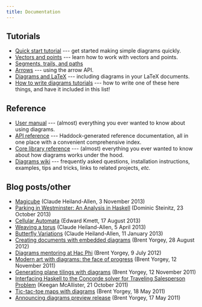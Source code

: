 ```yaml
---
title: Documentation
---
```


Tutorials
---------

* [Quick start tutorial](/doc/quickstart.html) --- get
  started making simple diagrams quickly.
* [Vectors and points](/doc/vector.html) --- learn how to work with
  vectors and points.
* [Segments, trails, and paths](/doc/paths.html)
* [Arrows](/doc/arrow.html) --- using the arrow API.
* [Diagrams and LaTeX](/doc/latex.html) --- including diagrams in your LaTeX documents.
* [How to write diagrams tutorials](/doc/tutorials.html) --- how to
  write one of these here things, and have it included in this list!

Reference
---------

* [User manual](/doc/manual.html) --- (almost) everything
  you ever wanted to know about using diagrams.
* [API reference](/haddock/index.html) --- Haddock-generated reference
  documentation, all in one place with a convenient comprehensive index.
* [Core library reference](/doc/core.html) --- (almost) everything you
  ever wanted to know about how diagrams works under the hood.
* [Diagrams wiki](http://www.haskell.org/haskellwiki/Diagrams) ---
  frequently asked questions, installation instructions, examples,
  tips and tricks, links to related projects, *etc.*

Blog posts/other
----------------

* [Magicube](http://mathr.co.uk/blog/2013-11-03_magicube.html) (Claude
  Heiland-Allen, 3 November 2013)
* [Parking in Westminster: An Analysis in Haskell](http://idontgetoutmuch.wordpress.com/2013/10/23/parking-in-westminter-an-analysis-in-haskell/)
  (Dominic Steinitz, 23 October 2013)
* [Cellular Automata](https://www.fpcomplete.com/user/edwardk/cellular-automata)
  (Edward Kmett, 17 August 2013)
* [Weaving a torus](http://mathr.co.uk/blog/2013-04-05_weaving_a_torus.html)
  (Claude Heiland-Allen, 5 April 2013)
* [Butterfly Variations](http://mathr.co.uk/blog/2013-01-11_butterfly_variations.html)
  (Claude Heiland-Allen, 11 January 2013)
* [Creating documents with embedded diagrams](http://byorgey.wordpress.com/2012/08/28/creating-documents-with-embedded-diagrams/)
  (Brent Yorgey, 28 August 2012)
* [Diagrams mentoring at Hac Phi](http://byorgey.wordpress.com/2012/07/09/diagrams-mentoring-at-hac-phi/)
  (Brent Yorgey, 9 July 2012)
* [Modern art with diagrams: the face of progress](http://byorgey.wordpress.com/2011/11/12/modern-art-with-diagrams-the-face-of-progress/)
  (Brent Yorgey, 12 November 2011)
* [Generating plane tilings with diagrams](http://byorgey.wordpress.com/2011/11/12/generating-plane-tilings-with-diagrams/)
  (Brent Yorgey, 12 November 2011)
* [Interfacing Haskell to the Concorde solver for Traveling Salesperson Problem](http://mainisusuallyafunction.blogspot.com/2011/10/interfacing-haskell-to-concorde-solver.html) (Keegan McAllister, 21 October 2011)
* [Tic-tac-toe maps with diagrams](http://byorgey.wordpress.com/2011/05/18/tic-tac-toe-maps-with-diagrams/)
  (Brent Yorgey, 18 May 2011)
* [Announcing diagrams preview release](http://byorgey.wordpress.com/2011/05/17/announcing-diagrams-preview-release/)
  (Brent Yorgey, 17 May 2011)
